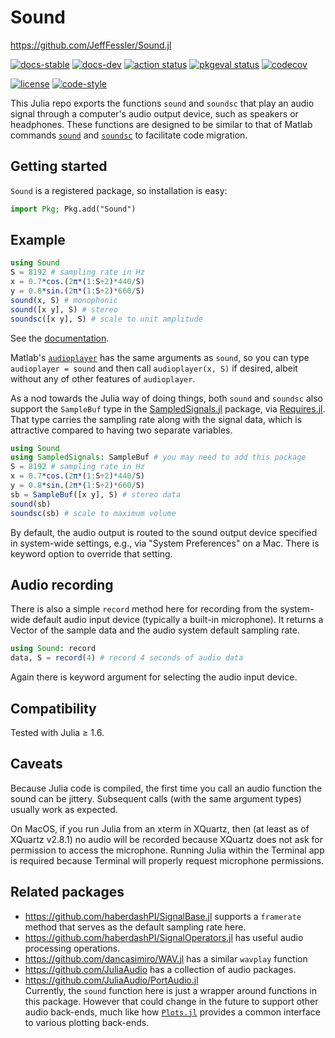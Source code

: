 # Sound

https://github.com/JeffFessler/Sound.jl

[![docs-stable][docs-stable-img]][docs-stable-url]
[![docs-dev][docs-dev-img]][docs-dev-url]
[![action status][action-img]][action-url]
[![pkgeval status][pkgeval-img]][pkgeval-url]
[![codecov][codecov-img]][codecov-url]
<!-- [![Aqua QA][aqua-img]][aqua-url] -->
[![license][license-img]][license-url]
[![code-style][code-blue-img]][code-blue-url]

This Julia repo exports the functions
`sound`
and
`soundsc`
that play an audio signal through a computer's audio output device,
such as speakers or headphones.
These functions are designed to be similar to that of Matlab commands
[`sound`](https://www.mathworks.com/help/matlab/ref/sound.html)
and
[`soundsc`](https://www.mathworks.com/help/matlab/ref/soundsc.html)
to facilitate code migration.


## Getting started

`Sound` is a registered package,
so installation is easy:

```julia
import Pkg; Pkg.add("Sound")
```


## Example

```julia
using Sound
S = 8192 # sampling rate in Hz
x = 0.7*cos.(2π*(1:S÷2)*440/S)
y = 0.8*sin.(2π*(1:S÷2)*660/S)
sound(x, S) # monophonic
sound([x y], S) # stereo
soundsc([x y], S) # scale to unit amplitude
```

See the
[documentation](https://jefffessler.github.io/Sound.jl/stable).


Matlab's
[`audioplayer`](https://www.mathworks.com/help/matlab/ref/audioplayer.html)
has the same arguments as `sound`,
so you can type
`audioplayer = sound`
and then call
`audioplayer(x, S)`
if desired,
albeit without any of other features of `audioplayer`.

As a nod towards the Julia way of doing things,
both `sound` and `soundsc`
also support the `SampleBuf` type
in the
[SampledSignals.jl](https://github.com/JuliaAudio/SampledSignals.jl)
package,
via
[Requires.jl](https://github.com/JuliaPackaging/Requires.jl).
That type carries the sampling rate
along with the signal data,
which is attractive
compared to having two separate variables.

```julia
using Sound
using SampledSignals: SampleBuf # you may need to add this package
S = 8192 # sampling rate in Hz
x = 0.7*cos.(2π*(1:S÷2)*440/S)
y = 0.8*sin.(2π*(1:S÷2)*660/S)
sb = SampleBuf([x y], S) # stereo data
sound(sb)
soundsc(sb) # scale to maximum volume
```

By default,
the audio output is routed
to the sound output device
specified in system-wide settings,
e.g., via "System Preferences" on a Mac.
There is keyword option
to override that setting.


## Audio recording

There is also a simple `record` method here
for recording from the system-wide default audio input device
(typically a built-in microphone).
It returns a Vector of the sample data
and the audio system default sampling rate.

```julia
using Sound: record
data, S = record(4) # record 4 seconds of audio data
```

Again there is keyword argument
for selecting the audio input device.


## Compatibility

Tested with Julia ≥ 1.6.


## Caveats

Because Julia code is compiled,
the first time you call an audio function
the sound can be jittery.
Subsequent calls
(with the same argument types)
usually work as expected.

On MacOS, if you run Julia from an xterm in XQuartz,
then (at least as of XQuartz v2.8.1)
no audio will be recorded
because XQuartz does not ask for permission
to access the microphone.
Running Julia within the Terminal app is required
because Terminal will properly request microphone permissions.


## Related packages

* https://github.com/haberdashPI/SignalBase.jl
  supports a `framerate` method that serves as the default sampling rate here.
* https://github.com/haberdashPI/SignalOperators.jl
  has useful audio processing operations.
* https://github.com/dancasimiro/WAV.jl
  has a similar `wavplay` function
* https://github.com/JuliaAudio
  has a collection of audio packages.
* https://github.com/JuliaAudio/PortAudio.jl  
  Currently, the `sound` function here is just a wrapper
  around functions in this package.
  However that could change in the future
  to support other audio back-ends,
  much like how
  [`Plots.jl`](https://github.com/JuliaPlots/Plots.jl)
  provides a common interface to various plotting back-ends.


<!-- URLs -->
[action-img]: https://github.com/JeffFessler/Sound.jl/workflows/CI/badge.svg
[action-url]: https://github.com/JeffFessler/Sound.jl/actions
[build-img]: https://github.com/JeffFessler/Sound.jl/workflows/CI/badge.svg?branch=main
[build-url]: https://github.com/JeffFessler/Sound.jl/actions?query=workflow%3ACI+branch%3Amain
[pkgeval-img]: https://juliaci.github.io/NanosoldierReports/pkgeval_badges/S/Sound.svg
[pkgeval-url]: https://juliaci.github.io/NanosoldierReports/pkgeval_badges/S/Sound.html
[code-blue-img]: https://img.shields.io/badge/code%20style-blue-4495d1.svg
[code-blue-url]: https://github.com/invenia/BlueStyle
[codecov-img]: https://codecov.io/github/JeffFessler/Sound.jl/coverage.svg?branch=main
[codecov-url]: https://codecov.io/github/JeffFessler/Sound.jl?branch=main
[docs-stable-img]: https://img.shields.io/badge/docs-stable-blue.svg
[docs-stable-url]: https://JeffFessler.github.io/Sound.jl/stable
[docs-dev-img]: https://img.shields.io/badge/docs-dev-blue.svg
[docs-dev-url]: https://JeffFessler.github.io/Sound.jl/dev
[license-img]: http://img.shields.io/badge/license-MIT-brightgreen.svg?style=flat
[license-url]: LICENSE
[aqua-img]: https://img.shields.io/badge/Aqua.jl-%F0%9F%8C%A2-aqua.svg
[aqua-url]: https://github.com/JuliaTesting/Aqua.jl
